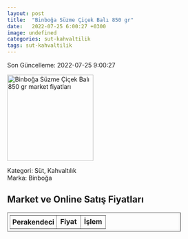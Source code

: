 ```yaml
---
layout: post
title:  "Binboğa Süzme Çiçek Balı 850 gr"
date:   2022-07-25 6:00:27 +0300
image: undefined
categories: sut-kahvaltilik
tags: sut-kahvaltilik
---
```


Son Güncelleme: 2022-07-25 9:00:27

<img src="undefined" width="200" alt="Binboğa Süzme Çiçek Balı 850 gr market fiyatları" />

Kategori: Süt, Kahvaltılık
<br />
Marka: Binboğa

<h2>Market ve Online Satış Fiyatları</h2>

<table border="1" style="padding: 5px;width:80%;">
  <tr>
    <td style="padding: 5px;"><strong>Perakendeci</strong></td>
    <td><strong>Fiyat</strong></td>
    <td><strong>İşlem</strong></td>
  </tr>
  
</table>
